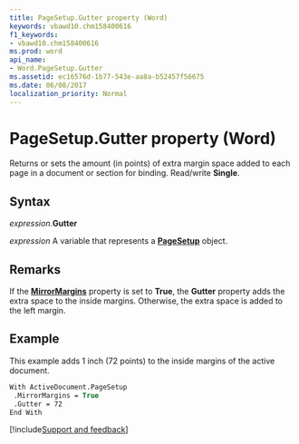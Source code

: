 ```yaml
---
title: PageSetup.Gutter property (Word)
keywords: vbawd10.chm158400616
f1_keywords:
- vbawd10.chm158400616
ms.prod: word
api_name:
- Word.PageSetup.Gutter
ms.assetid: ec16576d-1b77-543e-aa8a-b52457f56675
ms.date: 06/08/2017
localization_priority: Normal
---
```



# PageSetup.Gutter property (Word)

Returns or sets the amount (in points) of extra margin space added to each page in a document or section for binding. Read/write **Single**.


## Syntax

_expression_.**Gutter**

_expression_ A variable that represents a **[PageSetup](Word.PageSetup.md)** object.


## Remarks

If the **[MirrorMargins](Word.PageSetup.MirrorMargins.md)** property is set to **True**, the **Gutter** property adds the extra space to the inside margins. Otherwise, the extra space is added to the left margin.


## Example

This example adds 1 inch (72 points) to the inside margins of the active document.

```vb
With ActiveDocument.PageSetup 
 .MirrorMargins = True 
 .Gutter = 72 
End With
```




[!include[Support and feedback](~/includes/feedback-boilerplate.md)]